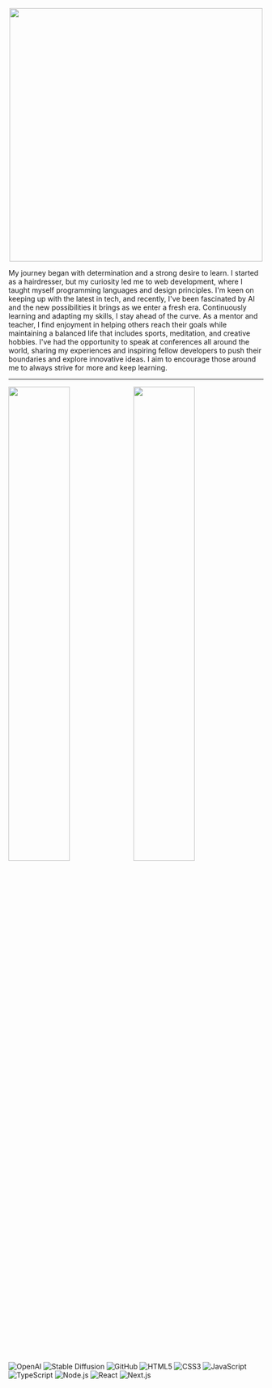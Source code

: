 <p align="center"><img src="https://github.com/pixelass/pixelass/assets/1148334/5242bdfb-f508-4441-9252-e45396f493c4" alt="" width="500"/></p>
My journey began with determination and a strong desire to learn. I started as a hairdresser, but my curiosity led me to web development, where I taught myself programming languages and design principles. I'm keen on keeping up with the latest in tech, and recently, I've been fascinated by AI and the new possibilities it brings as we enter a fresh era.  
Continuously learning and adapting my skills, I stay ahead of the curve. As a mentor and teacher, I find enjoyment in helping others reach their goals while maintaining a balanced life that includes sports, meditation, and creative hobbies. I've had the opportunity to speak at conferences all around the world, sharing my experiences and inspiring fellow developers to push their boundaries and explore innovative ideas. I aim to encourage those around me to always strive for more and keep learning.

------

[<img src="https://i.ytimg.com/vi/Y2G4nhkBYkc/maxresdefault.jpg" width="49%" />](https://www.youtube.com/watch?v=Y2G4nhkBYkc "GREGOR ADAMS Exploring Fractals | in CSS CascadiaFest 2015")[<img src="https://i.ytimg.com/vi/Os6f2m8VDGU/maxresdefault.jpg" width="49%" />](https://www.youtube.com/watch?v=Os6f2m8VDGU "Gregor Adams | CSS Variables | CSS Day 2017")



![OpenAI](https://img.shields.io/badge/OpenAI-00549F?style=for-the-badge&logo=openai&logoColor=white) ![Stable Diffusion](https://img.shields.io/badge/Stable%20Diffusion-%23340068?style=for-the-badge) ![GitHub](https://img.shields.io/badge/GitHub-100000?style=for-the-badge&logo=github&logoColor=white) ![HTML5](https://img.shields.io/badge/HTML5-E34F26?style=for-the-badge&logo=html5&logoColor=white) ![CSS3](https://img.shields.io/badge/CSS3-1572B6?style=for-the-badge&logo=css3&logoColor=white) ![JavaScript](https://img.shields.io/badge/JavaScript-323330?style=for-the-badge&logo=javascript&logoColor=F7DF1E) ![TypeScript](https://img.shields.io/badge/TypeScript-007ACC?style=for-the-badge&logo=typescript&logoColor=white) ![Node.js](https://img.shields.io/badge/Node.js-339933?style=for-the-badge&logo=node.js&logoColor=white) ![React](https://img.shields.io/badge/React-20232A?style=for-the-badge&logo=react&logoColor=61DAFB) ![Next.js](https://img.shields.io/badge/Next.js-000000?style=for-the-badge&logo=next.js&logoColor=white)
